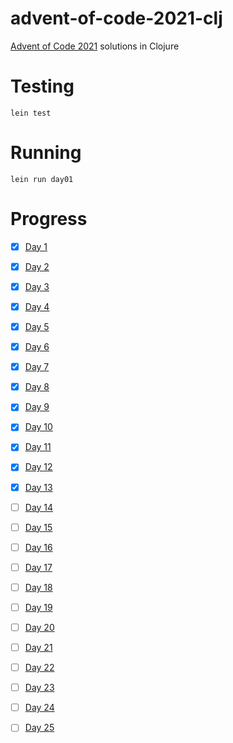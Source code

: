 # advent-of-code-2021-clj

[Advent of Code 2021](https://adventofcode.com/2021) solutions in Clojure

# Testing

```shell
lein test
```
# Running

```shell
lein run day01
```
# Progress

- [x] [Day 1](https://adventofcode.com/2021/day/1)
- [x] [Day 2](https://adventofcode.com/2021/day/2)
- [x] [Day 3](https://adventofcode.com/2021/day/3)
- [x] [Day 4](https://adventofcode.com/2021/day/4)
- [x] [Day 5](https://adventofcode.com/2021/day/5)
- [x] [Day 6](https://adventofcode.com/2021/day/6)
- [x] [Day 7](https://adventofcode.com/2021/day/7)
- [x] [Day 8](https://adventofcode.com/2021/day/8)
- [x] [Day 9](https://adventofcode.com/2021/day/9)
- [x] [Day 10](https://adventofcode.com/2021/day/10)
- [x] [Day 11](https://adventofcode.com/2021/day/11)
- [x] [Day 12](https://adventofcode.com/2021/day/12)
- [x] [Day 13](https://adventofcode.com/2021/day/13)
- [ ] [Day 14](https://adventofcode.com/2021/day/14)
- [ ] [Day 15](https://adventofcode.com/2021/day/15)
- [ ] [Day 16](https://adventofcode.com/2021/day/16)
- [ ] [Day 17](https://adventofcode.com/2021/day/17)
- [ ] [Day 18](https://adventofcode.com/2021/day/18)
- [ ] [Day 19](https://adventofcode.com/2021/day/19)
- [ ] [Day 20](https://adventofcode.com/2021/day/20)
- [ ] [Day 21](https://adventofcode.com/2021/day/21)
- [ ] [Day 22](https://adventofcode.com/2021/day/22)
- [ ] [Day 23](https://adventofcode.com/2021/day/23)
- [ ] [Day 24](https://adventofcode.com/2021/day/24)
- [ ] [Day 25](https://adventofcode.com/2021/day/25)


